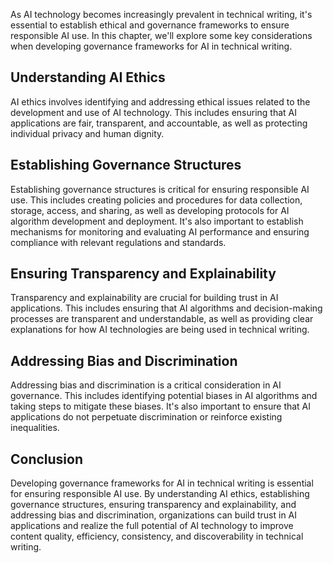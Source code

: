 
As AI technology becomes increasingly prevalent in technical writing, it's essential to establish ethical and governance frameworks to ensure responsible AI use. In this chapter, we'll explore some key considerations when developing governance frameworks for AI in technical writing.

Understanding AI Ethics
-----------------------

AI ethics involves identifying and addressing ethical issues related to the development and use of AI technology. This includes ensuring that AI applications are fair, transparent, and accountable, as well as protecting individual privacy and human dignity.

Establishing Governance Structures
----------------------------------

Establishing governance structures is critical for ensuring responsible AI use. This includes creating policies and procedures for data collection, storage, access, and sharing, as well as developing protocols for AI algorithm development and deployment. It's also important to establish mechanisms for monitoring and evaluating AI performance and ensuring compliance with relevant regulations and standards.

Ensuring Transparency and Explainability
----------------------------------------

Transparency and explainability are crucial for building trust in AI applications. This includes ensuring that AI algorithms and decision-making processes are transparent and understandable, as well as providing clear explanations for how AI technologies are being used in technical writing.

Addressing Bias and Discrimination
----------------------------------

Addressing bias and discrimination is a critical consideration in AI governance. This includes identifying potential biases in AI algorithms and taking steps to mitigate these biases. It's also important to ensure that AI applications do not perpetuate discrimination or reinforce existing inequalities.

Conclusion
----------

Developing governance frameworks for AI in technical writing is essential for ensuring responsible AI use. By understanding AI ethics, establishing governance structures, ensuring transparency and explainability, and addressing bias and discrimination, organizations can build trust in AI applications and realize the full potential of AI technology to improve content quality, efficiency, consistency, and discoverability in technical writing.
